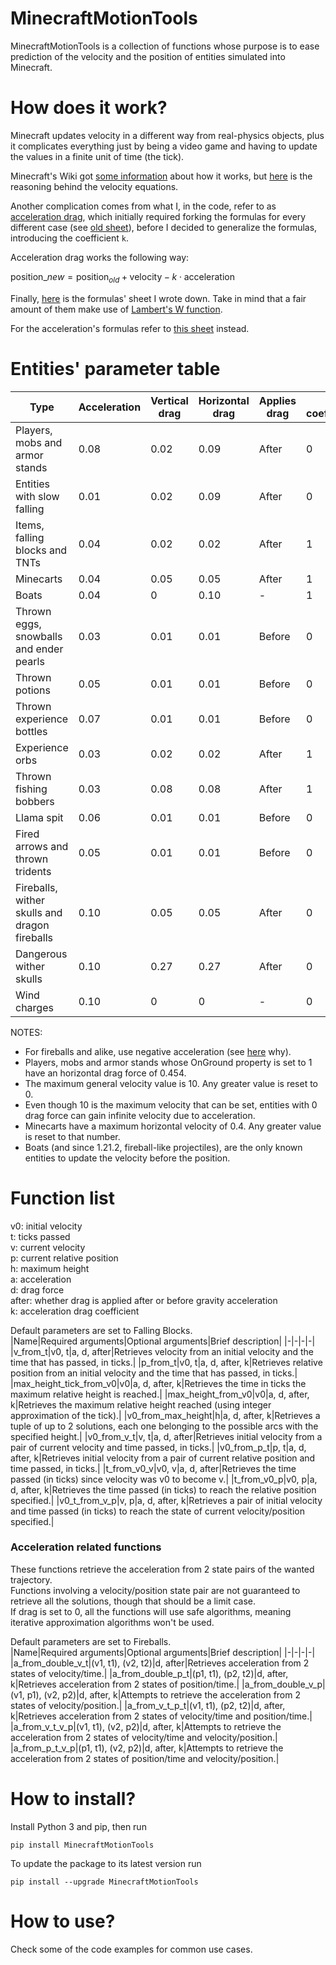 # MinecraftMotionTools
MinecraftMotionTools is a collection of functions whose purpose is to ease prediction of the velocity and the position of entities simulated into Minecraft.
# How does it work?
Minecraft updates velocity in a different way from real-physics objects, plus it complicates everything just by being a video game and having to update the values in a finite unit of time (the tick).

Minecraft's Wiki got [some information](https://minecraft.wiki/w/Entity#Motion_of_entities) about how it works, but [here](https://hackmd.io/ySiQhr_SSUatNc6qAkbFcw) is the reasoning behind the velocity equations.

Another complication comes from what I, in the code, refer to as [acceleration drag](https://minecraft.wiki/w/Entity#cite_note-gravityBefore-4), which initially required forking the formulas for every different case (see [old sheet](https://hackmd.io/V9oMODQbT5mBA-o4OM76pA)), before I decided to generalize the formulas, introducing the coefficient `k`.

Acceleration drag works the following way:

$\text{position}\_{new}=\text{position}_{old}+\text{velocity}-k\cdot\text{acceleration}$

Finally, [here](https://hackmd.io/1t0ACyplTDKSgo-a1jA7nQ) is the formulas' sheet I wrote down. Take in mind that a fair amount of them make use of [Lambert's W function](https://en.wikipedia.org/wiki/Lambert_W_function).

For the acceleration's formulas refer to [this sheet](https://hackmd.io/vvFAdzekSn6R7vc9Mw8lxg?view) instead.
# Entities' parameter table
|Type|Acceleration|Vertical drag|Horizontal drag|Applies drag|k coefficient|
|-|-|-|-|-|-|
|Players, mobs and armor stands|0.08|0.02|0.09|After|0|
|Entities with slow falling|0.01|0.02|0.09|After|0|
|Items, falling blocks and TNTs|0.04|0.02|0.02|After|1|
|Minecarts|0.04|0.05|0.05|After|1|
|Boats|0.04|0|0.10|-|1|
|Thrown eggs, snowballs and ender pearls|0.03|0.01|0.01|Before|0|
|Thrown potions|0.05|0.01|0.01|Before|0|
|Thrown experience bottles|0.07|0.01|0.01|Before|0|
|Experience orbs|0.03|0.02|0.02|After|1|
|Thrown fishing bobbers|0.03|0.08|0.08|After|1|
|Llama spit|0.06|0.01|0.01|Before|0|
|Fired arrows and thrown tridents|0.05|0.01|0.01|Before|0|
|Fireballs, wither skulls and dragon fireballs|0.10|0.05|0.05|After|0|
|Dangerous wither skulls|0.10|0.27|0.27|After|0|
|Wind charges|0.10|0|0|-|0|

NOTES:
- For fireballs and alike, use negative acceleration (see [here](https://minecraft.wiki/w/Entity#cite_ref-boom_5-0) why).
- Players, mobs and armor stands whose OnGround property is set to 1 have an horizontal drag force of 0.454.
- The maximum general velocity value is 10. Any greater value is reset to 0.
- Even though 10 is the maximum velocity that can be set, entities with 0 drag force can gain infinite velocity due to acceleration.
- Minecarts have a maximum horizontal velocity of 0.4. Any greater value is reset to that number.
- Boats (and since 1.21.2, fireball-like projectiles), are the only known entities to update the velocity before the position.
# Function list
v0: initial velocity<br>
t: ticks passed<br>
v: current velocity<br>
p: current relative position<br>
h: maximum height<br>
a: acceleration<br>
d: drag force<br>
after: whether drag is applied after or before gravity acceleration<br>
k: acceleration drag coefficient<br>

Default parameters are set to Falling Blocks.<br>
|Name|Required arguments|Optional arguments|Brief description|
|-|-|-|-|
|v_from_t|v0, t|a, d, after|Retrieves velocity from an initial velocity and the time that has passed, in ticks.|
|p_from_t|v0, t|a, d, after, k|Retrieves relative position from an initial velocity and the time that has passed, in ticks.|
|max_height_tick_from_v0|v0|a, d, after, k|Retrieves the time in ticks the maximum relative height is reached.|
|max_height_from_v0|v0|a, d, after, k|Retrieves the maximum relative height reached (using integer approximation of the tick).|
|v0_from_max_height|h|a, d, after, k|Retrieves a tuple of up to 2 solutions, each one belonging to the possible arcs with the specified height.|
|v0_from_v_t|v, t|a, d, after|Retrieves initial velocity from a pair of current velocity and time passed, in ticks.|
|v0_from_p_t|p, t|a, d, after, k|Retrieves initial velocity from a pair of current relative position and time passed, in ticks.|
|t_from_v0_v|v0, v|a, d, after|Retrieves the time passed (in ticks) since velocity was v0 to become v.|
|t_from_v0_p|v0, p|a, d, after, k|Retrieves the time passed (in ticks) to reach the relative position specified.|
|v0_t_from_v_p|v, p|a, d, after, k|Retrieves a pair of initial velocity and time passed (in ticks) to reach the state of current velocity/position specified.|
### Acceleration related functions
These functions retrieve the acceleration from 2 state pairs of the wanted trajectory.<br>
Functions involving a velocity/position state pair are not guaranteed to retrieve all the solutions, though that should be a limit case.<br>
If drag is set to 0, all the functions will use safe algorithms, meaning iterative approximation algorithms won't be used.

Default parameters are set to Fireballs.<br>
|Name|Required arguments|Optional arguments|Brief description|
|-|-|-|-|
|a_from_double_v_t|(v1, t1), (v2, t2)|d, after|Retrieves acceleration from 2 states of velocity/time.|
|a_from_double_p_t|(p1, t1), (p2, t2)|d, after, k|Retrieves acceleration from 2 states of position/time.|
|a_from_double_v_p|(v1, p1), (v2, p2)|d, after, k|Attempts to retrieve the acceleration from 2 states of velocity/position.|
|a_from_v_t_p_t|(v1, t1), (p2, t2)|d, after, k|Retrieves acceleration from 2 states of velocity/time and position/time.|
|a_from_v_t_v_p|(v1, t1), (v2, p2)|d, after, k|Attempts to retrieve the acceleration from 2 states of velocity/time and velocity/position.|
|a_from_p_t_v_p|(p1, t1), (v2, p2)|d, after, k|Attempts to retrieve the acceleration from 2 states of position/time and velocity/position.|
# How to install?
Install Python 3 and pip, then run
```
pip install MinecraftMotionTools
```
To update the package to its latest version run
```
pip install --upgrade MinecraftMotionTools
```
# How to use?
Check some of the code examples for common use cases.